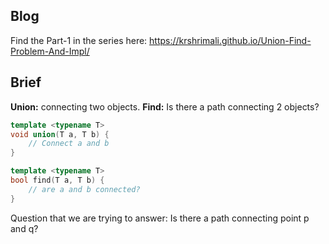 ## Blog

Find the Part-1 in the series here: https://krshrimali.github.io/Union-Find-Problem-And-Impl/

## Brief

**Union:** connecting two objects.
**Find:** Is there a path connecting 2 objects?

```cpp
template <typename T>
void union(T a, T b) {
    // Connect a and b
}

template <typename T>
bool find(T a, T b) {
    // are a and b connected?
}
```

Question that we are trying to answer: Is there a path connecting point p and q?
